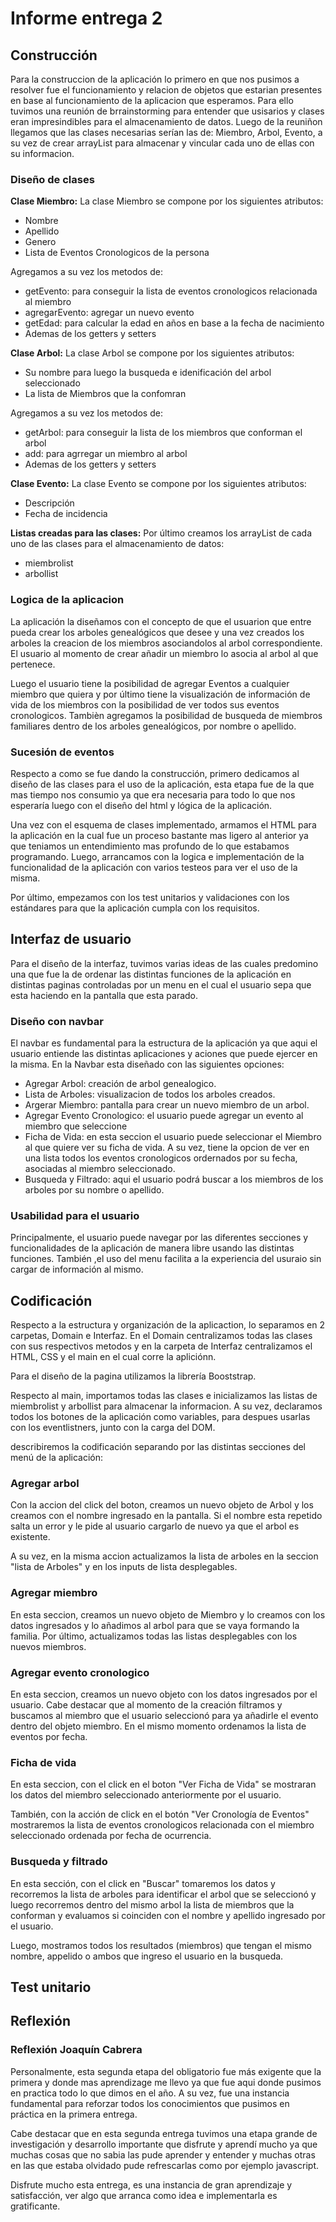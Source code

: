 # Informe entrega 2

## Construcción
Para la construccion de la aplicación lo primero en que nos pusimos a resolver fue el funcionamiento y relacion de objetos que estarian presentes en base al funcionamiento de la aplicacion que esperamos. Para ello tuvimos una reunión de brrainstorming para entender que usisarios y clases eran impresindibles para el almacenamiento de datos. Luego de la reuniñon llegamos que las clases necesarias serían las de: Miembro, Arbol, Evento, a su vez de crear arrayList para almacenar y vincular cada uno de ellas con su informacion.

### Diseño de clases
**Clase Miembro:** La clase Miembro se compone por los siguientes atributos:
- Nombre
- Apellido
- Genero
- Lista de Eventos Cronologicos de la persona

Agregamos a su vez los metodos de:
- getEvento: para conseguir la lista de eventos cronologicos relacionada al miembro
- agregarEvento: agregar un nuevo evento
- getEdad: para calcular la edad en años en base a la fecha de nacimiento
- Ademas de los getters y setters

**Clase Arbol:** La clase Arbol se compone por los siguientes atributos:
- Su nombre para luego la busqueda e idenificación del arbol seleccionado
- La lista de Miembros que la confomran

Agregamos a su vez los metodos de:
- getArbol: para conseguir la lista de los miembros que conforman el arbol
- add: para agrregar un miembro al arbol
- Ademas de los getters y setters

**Clase Evento:** La clase Evento se compone por los siguientes atributos:
- Descripción
- Fecha de incidencia

**Listas creadas para las clases:** Por último creamos los arrayList de cada uno de las clases para el almacenamiento de datos:
- miembrolist
- arbollist

### Logica de la aplicacion
La aplicación la diseñamos con el concepto de que el usuarion que entre pueda crear los arboles genealógicos que desee y una vez creados los arboles la creacion de los miembros asociandolos al arbol correspondiente. El usuario al momento de crear añadir un miembro lo asocia al arbol al que pertenece.

Luego el usuario tiene la posibilidad de agregar Eventos a cualquier miembro que quiera y por último tiene la  visualización de información de vida de los miembros con la posibilidad de ver todos sus eventos cronologicos.
Tambièn agregamos la posibilidad de busqueda de miembros familiares dentro de los arboles genealógicos, por nombre o apellido.

### Sucesión de eventos
Respecto a como se fue dando la construcción, primero dedicamos al diseño de las clases para el uso de la aplicación, esta etapa fue de la que mas tiempo nos consumio ya que era necesaria para todo lo que nos esperaría luego con el diseño del html y lógica de la aplicación. 

Una vez con el esquema de clases implementado, armamos el HTML para la aplicación en la cual fue un proceso bastante mas ligero al anterior ya que teniamos un entendimiento mas profundo de lo que estabamos programando.
Luego, arrancamos con la logica e implementación de la funcionalidad de la aplicación con varios testeos para ver el uso de la misma.

Por último, empezamos con los test unitarios y validaciones con los estándares para que la aplicación cumpla con los requisitos.

## Interfaz de usuario
Para el diseño de la interfaz, tuvimos varias ideas de las cuales predomino una que fue la de ordenar las distintas funciones de la aplicación en distintas paginas controladas por un menu en el cual el usuario sepa que esta haciendo en la pantalla que esta parado.

### Diseño con navbar
El navbar es fundamental para la estructura de la aplicación ya que aqui el usuario entiende las distintas aplicaciones y aciones que puede ejercer en la misma. En la Navbar esta diseñado con las siguientes opciones:
- Agregar Arbol: creación de arbol genealogico.
- Lista de Arboles: visualizacion de todos los arboles creados.
- Argerar Miembro: pantalla para crear un nuevo miembro de un arbol.
- Agregar Evento Cronologico: el usuario puede agregar un evento al miembro que seleccione
- Ficha de Vida: en esta seccion el usuario puede seleccionar el Miembro al que quiere ver su ficha de vida. A su vez, tiene la opcion de ver en una lista todos los eventos cronologicos ordernados por su fecha, asociadas al miembro seleccionado.
- Busqueda y Filtrado: aqui el usuario podrá buscar a los miembros de los arboles por su nombre o apellido.

### Usabilidad para el usuario
Principalmente, el usuario puede navegar por las diferentes secciones y funcionalidades de la aplicación de manera libre usando las distintas funciones. También ,el uso del menu facilita a la experiencia del usuraio sin cargar de información al mismo.

## Codificación
Respecto a la estructura y organización de la aplicaction, lo separamos en 2 carpetas, Domain e Interfaz. En el Domain centralizamos todas las clases con sus respectivos metodos y en la carpeta de Interfaz centralizamos el HTML, CSS y el main en el cual corre la apliciónn. 

Para el diseño de la pagina utilizamos la librería Booststrap.

Respecto al main, importamos todas las clases e inicializamos las listas de miembrolist y arbollist para almacenar la informacion. A su vez, declaramos todos los botones de la aplicación como variables, para despues usarlas con los eventlistners, junto con la carga del DOM.

describiremos la codificación separando por las distintas secciones del menú de la aplicación:
### Agregar arbol
Con la accion del click del boton, creamos un nuevo objeto de Arbol y los creamos con el nombre ingresado en la pantalla. Si el nombre esta repetido salta un error y le pide al usuario cargarlo de nuevo ya que el arbol es existente.

A su vez, en la misma accion actualizamos la lista de arboles en la seccion "lista de Arboles" y en los inputs de lista desplegables.

### Agregar miembro
En esta seccion, creamos un nuevo objeto de Miembro y lo creamos con los datos ingresados y lo añadimos al arbol para que se vaya formando la familia.
Por último, actualizamos todas las listas desplegables con los nuevos miembros. 

### Agregar evento cronologico
En esta seccion, creamos un nuevo objeto con los datos ingresados por el usuario. Cabe destacar que al momento de la creación filtramos y buscamos al miembro que el usuario seleccionó para ya añadirle el evento dentro del objeto miembro. En el mismo momento ordenamos la lista de eventos por fecha.

### Ficha de vida
En esta seccion, con el click en el boton "Ver Ficha de Vida" se mostraran los datos del miembro seleccionado anteriormente por el usuario.

También, con la acción de click en el botón "Ver Cronología de Eventos" mostraremos la lista de eventos cronologicos relacionada con el miembro seleccionado ordenada por fecha de ocurrencia.

### Busqueda y filtrado
En esta sección, con el click en "Buscar" tomaremos los datos y recorremos la lista de arboles para identificar el arbol que se seleccionó y luego recorremos dentro del mismo arbol la lista de miembros que la conforman y evaluamos si coinciden con el nombre y apellido ingresado por el usuario.

Luego, mostramos todos los resultados (miembros) que tengan el mismo nombre, appelido o ambos que ingreso el usuario en la busqueda.

## Test unitario


## Reflexión
### Reflexión Joaquín Cabrera
Personalmente, esta segunda etapa del obligatorio fue más exigente que la primera y donde mas aprendizage me llevo ya que fue aqui donde pusimos en practica todo lo que dimos en el año. A su vez, fue una instancia fundamental para reforzar todos los conocimientos que pusimos en práctica en la primera entrega.

Cabe destacar que en esta segunda entrega tuvimos una etapa grande de investigación y desarrollo importante que disfrute y aprendí mucho ya que muchas cosas que no sabia las pude aprender y entender y muchas otras en las que estaba olvidado pude refrescarlas como por ejemplo javascript.

Disfrute mucho esta entrega, es una instancia de gran aprendizaje y satisfacción, ver algo que arranca como idea e implementarla es gratificante.